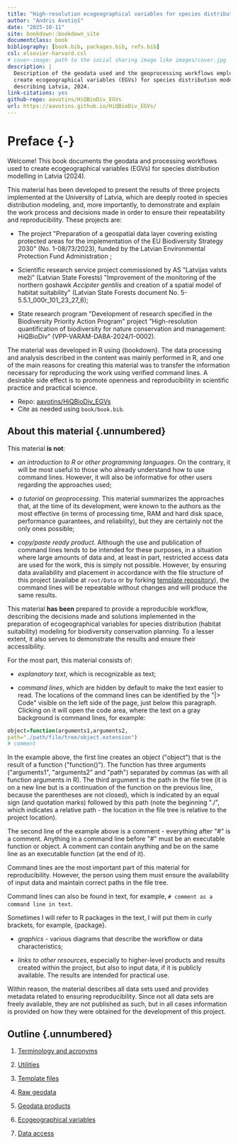 ```yaml
--- 
title: "High-resolution ecogeographical variables for species distribution modelling describing Latvia, 2024"
author: "Andris Avotiņš"
date: "2025-10-11"
site: bookdown::bookdown_site
documentclass: book
bibliography: [book.bib, packages.bib, refs.bib]
csl: elsevier-harvard.csl
# cover-image: path to the social sharing image like images/cover.jpg
description: |
  Description of the geodata used and the geoprocessing workflows employed to 
  create ecogeographical variables (EGVs) for species distribution modelling 
  describing Latvia, 2024.
link-citations: yes
github-repo: aavotins/HiQBioDiv_EGVs
url: https://aavotins.github.io/HiQBioDiv_EGVs/
---
```





# Preface {-}

Welcome! This book documents the geodata and processing workflows used to create
ecogeographical variables (EGVs) for species distribution modelling in Latvia (2024).

This material has been developed to present the results of three projects implemented at the University of Latvia, which are deeply rooted in species distribution modeling, and, more importantly, to demonstrate and explain the work process and decisions made in order to ensure their repeatability and reproducibility. These projects are:

- The project "Preparation of a geospatial data layer covering existing 
protected areas for the implementation of the EU Biodiversity Strategy 2030" (No. 1-08/73/2023), funded by the Latvian Environmental Protection Fund Administration
;

- Scientific research service project commissioned by AS "Latvijas valsts meži" (Latvian State Forests) "Improvement of the monitoring of the northern goshawk *Accipiter gentilis* and creation of a spatial model of habitat suitability" (Latvian State Forests document No. 5-5.5.1_000r_101_23_27_6);

- State research program "Development of research specified in the Biodiversity Priority Action Program" project "High-resolution quantification of biodiversity for nature conservation and management: HiQBioDiv" (VPP-VARAM-DABA-2024/1-0002).

The material was developed in R using {bookdown}. The data processing and analysis described in the content was mainly performed in R, and one of the main reasons for creating this material was to transfer the information necessary for reproducing the work using verified command lines. A desirable side effect is to promote openness and reproducibility in scientific practice and practical science.

- Repo: [aavotins/HiQBioDiv_EGVs](https://github.com/aavotins/HiQBioDiv_EGVs)
- Cite as needed using `book/book.bib`.


## About this material {.unnumbered}

This material **is not**:

* *an introduction to R or other programming languages*. On the contrary, it will be most useful to those who already understand how to use command lines. However, it will also be informative for other users regarding the approaches used;

* *a tutorial on geoprocessing*. This material summarizes the approaches that, at the time of its development, were known to the authors as the most effective (in terms of processing time, RAM and hard disk space, performance guarantees, and reliability), but they are certainly not the only ones possible;

* *copy/paste ready product*. Although the use and publication of command lines tends to be intended for these purposes, in a situation where large amounts of data and, at least in part, restricted access data are used for the work, this is simply not possible. However, by ensuring data availability and placement in accordance with the file structure of this project (availabe at `root/Data` or by forking [template repository](https://github.com/aavotins/HiQBioDiv_FileTree)), the command lines will be repeatable without changes and will produce the same results.

This material **has been** prepared to provide a reproducible workflow, describing the decisions made and solutions implemented in the preparation of ecogeographical variables for species distribution (habitat suitability) modeling for biodiversity conservation planning.
 To a lesser extent, it also serves to demonstrate the results and ensure their accessibility.

For the most part, this material consists of:

* *explanatory text*, which is recognizable as text;

* *command lines*, which are hidden by default to make the text easier to read. The locations of the command lines can be identified by the "|> Code" visible on the left side of the page, just below this paragraph. Clicking on it will open the code area, where the text on a gray background is command lines, for example:


``` r
object=function(arguments1,arguments2,
path="./path/file/tree/object.extension")
# comment
```


In the example above, the first line creates an object ("object") that is the result of a function ("function()"). The function has three arguments ("arguments1", "arguments2" and "path") separated by commas (as with all function arguments in R). The third argument is the path in the file tree (it is on a new line but is a continuation of the function on the previous line, because the parentheses are not closed), which is indicated by an equal sign (and quotation marks) followed by this path (note the beginning "./", which indicates a relative path - the location in the file tree is relative to the project location).

The second line of the example above is a comment - everything after "#" is a comment. Anything in a command line before "#" must be an executable function or object. A comment can contain anything and be on the same line as an executable function (at the end of it).

Command lines are the most important part of this material for reproducibility. However, the person using them must ensure the availability of input data and maintain correct paths in the file tree.

Command lines can also be found in text, for example, `# comment as a command line in text`.

Sometimes I will refer to R packages in the text, I will put them in curly brackets, for example, {package}.

* *graphics* - various diagrams that describe the workflow or data characteristics;

* *links to other resources*, especially to higher-level products and results created within the project, but also to input data, if it is publicly available. The results are intended for practical use.

Within reason, the material describes all data sets used and provides metadata related to ensuring reproducibility. Since not all data sets are freely available, they are not published as such, but in all cases information is provided on how they were obtained for the development of this project.

## Outline {.unnumbered}

1. [Terminology and acronyms](#Ch01)

2. [Utilities](#Ch02)

3. [Template files](#Ch03)

4. [Raw geodata](#Ch04)

5. [Geodata products](#Ch05)

6. [Ecogeographical variables](#Ch06)

7. [Data access](#Ch07)




